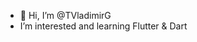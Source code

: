- 👋 Hi, I’m @TVladimirG
- I’m interested and learning Flutter & Dart



<!---
TVladimirG/TVladimirG is a ✨ special ✨ repository because its `README.md` (this file) appears on your GitHub profile.
You can click the Preview link to take a look at your changes.
--->
